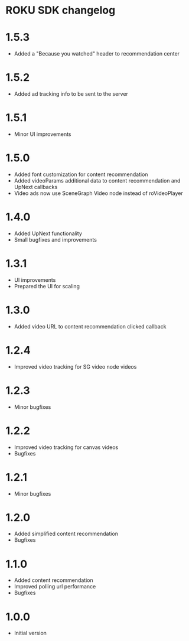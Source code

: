 # ROKU SDK changelog

# 1.5.3
- Added a "Because you watched" header to recommendation center

# 1.5.2
- Added ad tracking info to be sent to the server

# 1.5.1
- Minor UI improvements

# 1.5.0
- Added font customization for content recommendation
- Added videoParams additional data to content recommendation and UpNext callbacks
- Video ads now use SceneGraph Video node instead of roVideoPlayer

# 1.4.0
- Added UpNext functionality
- Small bugfixes and improvements

# 1.3.1
- UI improvements
- Prepared the UI for scaling

# 1.3.0
- Added video URL to content recommendation clicked callback

# 1.2.4
- Improved video tracking for SG video node videos

# 1.2.3
- Minor bugfixes

# 1.2.2
- Improved video tracking for canvas videos
- Bugfixes

# 1.2.1
- Minor bugfixes

# 1.2.0
- Added simplified content recommendation
- Bugfixes

# 1.1.0
- Added content recommendation
- Improved polling url performance
- Bugfixes

# 1.0.0
- Initial version
